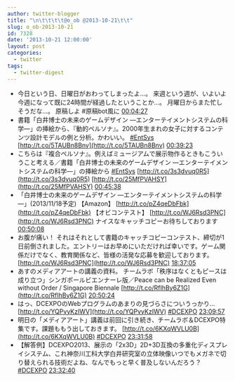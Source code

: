 ```yaml
---
author: twitter-blogger
title: "\n\t\t\t\t@o_ob @2013-10-21\t\t"
slug: o_ob-2013-10-21
id: 7328
date: '2013-10-21 12:00:00'
layout: post
categories:
  - twitter
tags:
  - twitter-digest
---
```


*   今日という日、日曜日がおわってしまったよ…。 来週という週が、いよいよ今週になって既に24時間が経過したということか…。 月曜日からまた忙しそうだな…。 原稿しよ #原稿bot風に [00:04:27](http://twitter.com/o_ob/statuses/391942999552167937)
*   書籍「白井博士の未来のゲームデザイン ―エンターテイメントシステムの科学―」の挿絵から、『動的ペルソナ』。2000年生まれの女子に対するコンテンツ設計モデルの例と分析。かわいい。 [#EntSys](http://search.twitter.com/search?q=%23EntSys) [http://t.co/5TAUBn8Bnv](http://t.co/5TAUBn8Bnv) [00:39:23](http://twitter.com/o_ob/statuses/391951791039856640)
*   こちらは『複合ペルソナ』。例えばミュージアムで展示物作るときもこういうこと考える／書籍「白井博士の未来のゲームデザイン ―エンターテイメントシステムの科学―」の挿絵から [#EntSys](http://search.twitter.com/search?q=%23EntSys) [http://t.co/3s3dvuq0R5](http://t.co/3s3dvuq0R5) [http://t.co/25MfPVAHSY](http://t.co/25MfPVAHSY) [00:45:38](http://twitter.com/o_ob/statuses/391953361945104384)
*   「白井博士の未来のゲームデザイン ―エンターテイメントシステムの科学―」(2013/11/18予定) 【Amazon】 [http://t.co/pZ4qeDbFbk](http://t.co/pZ4qeDbFbk) 【オビコンテスト】 [http://t.co/WJ6Rsd3PNC](http://t.co/WJ6Rsd3PNC) ナイスなキャッチコピーお待ちしております [00:50:08](http://twitter.com/o_ob/statuses/391954495891976192)
*   お腹が痛い！ それはそれとして書籍のキャッチコピーコンテスト、締切が1日前倒されました。エントリーはお早めにいただければ幸いです。ゲーム関係だけでなく、教育関係など、皆様の活発な応募を歓迎しております。 [http://t.co/WJ6Rsd3PNC](http://t.co/WJ6Rsd3PNC) [18:37:05](http://twitter.com/o_ob/statuses/392223000864374784)
*   あすのメディアアートの講義の資料。 チームラボ「秩序はなくともピースは成り立つ」シンガポールビエンナーレ版／Peace can be Realized Even without Order / Singapore Biennale [http://t.co/RfIhBy6Z1G](http://t.co/RfIhBy6Z1G) [20:50:24](http://twitter.com/o_ob/statuses/392256554247806976)
*   はっ、DCEXPOのWebプログラムのあまりの見づらさについうっかり… [http://t.co/YQPvyKzIWV](http://t.co/YQPvyKzIWV) [#DCEXPO](http://search.twitter.com/search?q=%23DCEXPO) [23:09:57](http://twitter.com/o_ob/statuses/392291671326482432)
*   明日の「メディアアート」講義は前回に引き続き、チームラボ＆DCEXPO特集です。課題ももう出しておきます。 [http://t.co/6KXqWVLU0B](http://t.co/6KXqWVLU0B) [#DCEXPO](http://search.twitter.com/search?q=%23DCEXPO) [23:31:58](http://twitter.com/o_ob/statuses/392297211322572800)
*   【解答例】DCEXPO2013、展示の「2x3D」2D+3D互換の多重化ディスプレイシステム、これ神奈川工科大学白井研究室の立体映像いつでもメガネで切り替えられる技術だよね、なんでもっと早く普及しないんだろう？ [#DCEXPO](http://search.twitter.com/search?q=%23DCEXPO) [23:32:40](http://twitter.com/o_ob/statuses/392297389505011712)